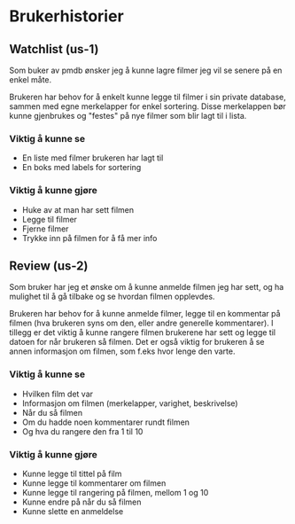 # Brukerhistorier

## Watchlist (us-1)

Som buker av pmdb ønsker jeg å kunne lagre filmer jeg vil se senere på en enkel måte.

Brukeren har behov for å enkelt kunne legge til filmer i sin private database, sammen med egne merkelapper for enkel sortering. Disse merkelappen bør kunne gjenbrukes og "festes" på nye filmer som blir lagt til i lista.

### Viktig å kunne se

- En liste med filmer brukeren har lagt til
- En boks med labels for sortering

### Viktig å kunne gjøre

- Huke av at man har sett filmen
- Legge til filmer
- Fjerne filmer
- Trykke inn på filmen for å få mer info


## Review (us-2)

Som bruker har jeg et ønske om å kunne anmelde filmen jeg har sett, og ha mulighet til å gå tilbake og se hvordan filmen opplevdes. 

Brukeren har behov for å kunne anmelde filmer, legge til en kommentar på filmen (hva brukeren syns om den, eller andre generelle kommentarer). I tillegg er det viktig å kunne rangere filmen brukerene har sett og legge til datoen for når brukeren så filmen. Det er også viktig for brukeren å se annen informasjon om filmen, som f.eks hvor lenge den varte. 

### Viktig å kunne se

- Hvilken film det var
- Informasjon om filmen (merkelapper, varighet, beskrivelse) 
- Når du så filmen
- Om du hadde noen kommentarer rundt filmen 
- Og hva du rangere den fra 1 til 10

### Viktig å kunne gjøre

- Kunne legge til tittel på film 
- Kunne legge til kommentarer om filmen 
- Kunne legge til rangering på filmen, mellom 1 og 10
- Kunne endre på når du så filmen
- Kunne slette en anmeldelse
